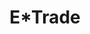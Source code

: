 ---
collection_archive: false
collection_awards: []
collection_category:
  - Advertising
  - Tech
  - Workplace
  - Lifestyle
  - Still Life + Details
  - Portraits
  - Color
collection_content: 
collection_cover: https://d1sf55qlb7p6hz.cloudfront.net/etrade-12.jpg
collection_cover_mobile: https://d1sf55qlb7p6hz.cloudfront.net/verticalcovers-18.jpg
collection_description: >-
  Image library showcasing E*Trade’s mobile and desktop app for investing on the
  go, at home, and in the office.
collection_exhibition: []
collection_filter: Commissioned + Stock
collection_hidden: false
collection_meta: Mullen Lowe Agency
collection_press: []
collection_preview:
  - https://d1sf55qlb7p6hz.cloudfront.net/etrade_covers-1.jpg
  - https://d1sf55qlb7p6hz.cloudfront.net/etrade_covers-2.jpg
  - https://d1sf55qlb7p6hz.cloudfront.net/etrade_covers-3.jpg
  - https://d1sf55qlb7p6hz.cloudfront.net/etrade_covers-4.jpg
cover_image: https://d1sf55qlb7p6hz.cloudfront.net/social-35.jpg
date: 
hide_footer: true
layout: blocks
logo: 
navigation_theme: white
px_extra: true
slug: etrade
theme_color: D7C6AD
theme_color_all_works: FFD5A0
title: E*Trade
collection_blocks:
  - _bookshop_name: collections/media-row-start
    row_alignment: between
  - _bookshop_name: collections/media-element
    block: media-element
    color: E4BDA2
    image: https://d1sf55qlb7p6hz.cloudfront.net/etrade-1.jpg
    margin_left: 30
    margin_right: 0
    margin_y: 100
    width: 60
  - _bookshop_name: collections/media-row
    row_alignment: between
  - _bookshop_name: collections/media-element
    block: media-element
    color: C7DCF4
    image: https://d1sf55qlb7p6hz.cloudfront.net/etrade-2.jpg
    margin_left: 10
    margin_y: 100
    width: 40
  - _bookshop_name: collections/media-element
    block: media-element
    color: F3E3DF
    image: https://d1sf55qlb7p6hz.cloudfront.net/etrade-3.jpg
    margin_left: 0
    margin_right: 10
    margin_y: 400
    width: 33
  - _bookshop_name: collections/media-row
    row_alignment: between
  - _bookshop_name: collections/media-element
    block: media-element
    color: F5D6BF
    image: https://d1sf55qlb7p6hz.cloudfront.net/etrade-4.jpg
    margin_left: 20
    margin_y: 100
    width: 50
  - _bookshop_name: collections/media-row
    row_alignment: between
  - _bookshop_name: collections/media-element
    block: media-element
    color: D3E5AF
    image: https://d1sf55qlb7p6hz.cloudfront.net/etrade-5.jpg
    margin_left: 5
    margin_right: 0
    margin_y: 100
    width: 33
  - _bookshop_name: collections/media-element
    block: media-element
    color: FAEEC0
    image: https://d1sf55qlb7p6hz.cloudfront.net/etrade-6.jpg
    margin_right: 15
    margin_y: 300
    width: 40
  - _bookshop_name: collections/media-row
    row_alignment: between
  - _bookshop_name: collections/media-element
    block: media-element
    color: 43C6CF
    image: https://d1sf55qlb7p6hz.cloudfront.net/etrade-7.jpg
    margin_left: 20
    margin_right: 0
    margin_y: 100
    width: 50
  - _bookshop_name: collections/media-row
    row_alignment: between
  - _bookshop_name: collections/media-element
    block: media-element
    color: FFC777
    image: https://d1sf55qlb7p6hz.cloudfront.net/etrade-9.jpg
    margin_left: 5
    margin_right: 0
    margin_y: 200
    width: 30
  - _bookshop_name: collections/media-element
    block: media-element
    color: F0E3D6
    image: https://d1sf55qlb7p6hz.cloudfront.net/etrade-8.jpg
    margin_left: 0
    margin_right: 15
    margin_y: 400
    width: 40
  - _bookshop_name: collections/media-row
    row_alignment: between
  - _bookshop_name: collections/media-element
    block: media-element
    color: D7CAD7
    image: https://d1sf55qlb7p6hz.cloudfront.net/etrade-10.jpg
    margin_left: 25
    margin_right: 0
    margin_y: 200
    width: 25
  - _bookshop_name: collections/media-row
    row_alignment: between
  - _bookshop_name: collections/media-element
    block: media-element
    color: E7DED9
    image: https://d1sf55qlb7p6hz.cloudfront.net/etrade-11.jpg
    margin_left: 35
    margin_right: 0
    margin_y: 100
    width: 50
  - _bookshop_name: collections/media-row
    row_alignment: between
  - _bookshop_name: collections/media-element
    block: media-element
    color: F0C19F
    image: https://d1sf55qlb7p6hz.cloudfront.net/etrade-13.jpg
    margin_left: 5
    margin_right: 0
    margin_y: 300
    width: 40
  - _bookshop_name: collections/media-element
    block: media-element
    color: D4E4F0
    image: https://d1sf55qlb7p6hz.cloudfront.net/etrade-12.jpg
    margin_left: 0
    margin_right: 10
    margin_y: 100
    width: 33
  - _bookshop_name: collections/media-row
    row_alignment: between
  - _bookshop_name: collections/media-element
    block: media-element
    color: C9BBCC
    image: https://d1sf55qlb7p6hz.cloudfront.net/etrade-14.jpg
    margin_left: 20
    margin_y: 100
    width: 60
  - _bookshop_name: collections/media-row-end
---
